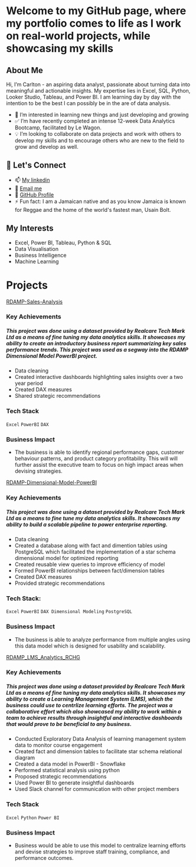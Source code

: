 # Welcome to my GitHub page, where my portfolio comes to life as I work on real-world projects, while showcasing my skills

## About Me

Hi, I’m Carlton - an aspiring data analyst, passionate about turning data into meaningful and actionable insights. My expertise lies in Excel, SQL, Python, Looker Studio, Tableau, and Power BI. I am learning day by day with the intention to be the best I can possibly be in the are of data analysis.
- 📖 I’m interested in learning new things and just developing and growing
- ✅ I’m have recently completed an intense 12-week Data Analytics Bootcamp, facilitated by Le Wagon.
- 💡 I’m looking to collaborate on data projects and work with others to develop my skills and to encourage others who are new to the field to grow and develop as well.
## 🤝 Let's Connect
- 📫 [My linkedin](http://www.linkedin.com/in/carlton-francis-967435314)
- 📧 [Email me](https://mail.google.com/mail/u/0/?fs=1&tf=cm&to=dymnfrncs@gmail.com)
- 🔗 [GitHub Profile](https://github.com/Carlton756)
- ⚡ Fun fact: I am a Jamaican native and as you know Jamaica is known for Reggae and the home of the world's fastest man, Usain Bolt.
  
## My Interests
- Excel, Power BI, Tableau, Python & SQL
- Data Visualisation
- Business Intelligence
- Machine Learning

# Projects
[RDAMP-Sales-Analysis](https://github.com/Carlton756/RDAMP-Sales-Analysis)
### Key Achievements
##### This project was done using a dataset provided by ***Realcare Tech Mark Ltd*** as a means of fine tuning my data analytics skills. It showcases my ability to create an introductory business report summarizing key sales performance trends. This project was used as a segway into the RDAMP Dimensional Model PowerBI project.
- Data cleaning
- Created interactive dashboards highlighting sales insights over a two year period
- Created DAX measures
- Shared strategic recommendations

### Tech Stack
```Excel``` ```PowerBI``` ```DAX```

### Business Impact
- The business is able to identify regional performance gaps, customer behaviour patterns, and product category profitability. This will will further assist the executive team to focus on high impact areas when devising strategies.
  
[RDAMP-Dimensional-Model-PowerBI](https://github.com/Carlton756/RDAMP-Dimensional-Model-PowerBI)
### Key Achievements
##### This project was done using a dataset provided by ***Realcare Tech Mark Ltd*** as a means to fine tune my data analytics skills. It showcases my ability to build a scalable pipeline to power enterprise reporting.
- Data cleaning
- Created a database along with fact and dimention tables using PostgreSQL which facilitated the implementation of a star schema dimensional model for optimized reporting
- Created reusable view queries to improve efficiency of model
- Formed PowerBI relationships between fact/dimension tables
- Created DAX measures
- Provided strategic recommendations

### Tech Stack:
```Excel``` ```PowerBI``` ```DAX Dimensional Modeling``` ```PostgreSQL```

### Business Impact
- The business is able to analyze performance from multiple angles using this data model which is designed for usability and scalability.

[RDAMP_LMS_Analytics_RCHG](https://github.com/Carlton756/RDAMP_LMS_Analytics_RCHG) 
### Key Achievements
##### This project was done using a dataset provided by ***Realcare Tech Mark Ltd*** as a means of fine tuning my data analytics skills. It showcases my ability to create a Learning Management System (LMS), which the business could use to centrlize learning efforts. The project was a collaborative effort which also showcased my ability to work within a team to achieve results through insightful and interactive dashboards that would prove to be beneficial to any business.

- Conducted Exploratory Data Analysis of learning management system data to monitor course engagement
- Created fact and dimension tables to facilitate star schema relational diagram
- Created a data model in PowerBI - Snowflake
- Performed statistical analysis using python
- Proposed strategic recommendations
- Used Power BI to generate insightful dashboards
- Used Slack channel for communication with other project members

### Tech Stack
```Excel``` ```Python``` ```Power BI```

### Business Impact
- Business would be able to use this model to centralize learning efforts and devise strategies to improve staff training, compliance, and performance outcomes.


